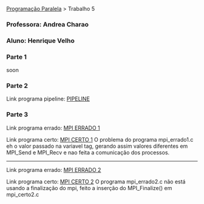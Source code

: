 [Programação Paralela](https://github.com/AndreaInfUFSM/elc139-2019a) > Trabalho 5


### Professora: Andrea Charao
### Aluno: Henrique Velho

### Parte 1

 soon


### Parte 2

Link programa pipeline: [PIPELINE](pipeline_certo.c)


### Parte 3

Link programa errado: [MPI ERRADO 1](mpi_errado1.c)

Link programa certo: [MPI CERTO 1](mpi_certo1.c)
O problema do programa mpi_errado1.c eh o valor passado na variavel tag, gerando assim valores diferentes em MPI_Send e MPI_Recv e nao feita a comunicação dos processos.

-----------------------------------------------------

Link programa errado: [MPI ERRADO 2](mpi_errado2.c)

Link programa certo: [MPI CERTO 2](mpi_certo2.c)
O programa mpi_errado2.c não está usando a finalização do mpi, feito a inserção do MPI_Finalize() em mpi_certo2.c


